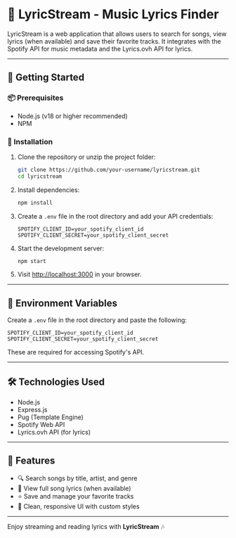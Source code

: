 # 🎵 LyricStream - Music Lyrics Finder

LyricStream is a web application that allows users to search for songs, view lyrics (when available) and save their favorite tracks. It integrates with the Spotify API for music metadata and the Lyrics.ovh API for lyrics.

---

## 🚀 Getting Started

### 📦 Prerequisites
- Node.js (v18 or higher recommended)
- NPM

### 🔧 Installation

1. Clone the repository or unzip the project folder:
   ```bash
   git clone https://github.com/your-username/lyricstream.git
   cd lyricstream
   ```

2. Install dependencies:
   ```bash
   npm install
   ```

3. Create a `.env` file in the root directory and add your API credentials:
   ```env
   SPOTIFY_CLIENT_ID=your_spotify_client_id
   SPOTIFY_CLIENT_SECRET=your_spotify_client_secret
   ```

4. Start the development server:
   ```bash
   npm start
   ```

5. Visit [http://localhost:3000](http://localhost:3000) in your browser.

---

## 🔑 Environment Variables

Create a `.env` file in the root directory and paste the following:
```env
SPOTIFY_CLIENT_ID=your_spotify_client_id
SPOTIFY_CLIENT_SECRET=your_spotify_client_secret
```

These are required for accessing Spotify's API. 

---

## 🛠 Technologies Used

- Node.js
- Express.js
- Pug (Template Engine)
- Spotify Web API
- Lyrics.ovh API (for lyrics)


---

## 🎯 Features

- 🔍 Search songs by title, artist, and genre
- 📃 View full song lyrics (when available)
- ⭐ Save and manage your favorite tracks
- 🎨 Clean, responsive UI with custom styles

---



Enjoy streaming and reading lyrics with **LyricStream** 🎶
